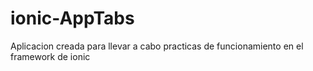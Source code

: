 # ionic-AppTabs
Aplicacion creada para llevar a cabo practicas de funcionamiento en el framework de ionic
